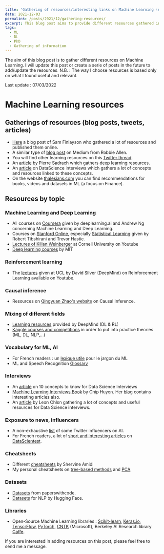 ```yaml
---
title: 'Gathering of resources/interesting links on Machine Learning (updated)'
date: 2021-12-03
permalink: /posts/2021/12/gathering-resources/
excerpt: This blog post aims to provide different resources gathered in a simple way. <br/><img src='/images/centralization.png' style="width:170px;height:170px;">
tags:
  - ML
  - DL
  - PhD 
  - Gathering of information
---
```


The aim of this blog post is to gather different resources on Machine Learning. 
I will update this post or create a serie of posts in the future to add/update the resources.
N.B. : The way I choose resources is based only on what I found useful and relevant.

Last update : 07/03/2022

# Machine Learning resources

## Gatherings of resources (blog posts, tweets, articles)

- [Here](https://sgfin.github.io/learning-resources/?fbclid=IwAR1mdvyzKHj4Z1jvBKsZTzpZiDwDO8wRmAruv69p_1I223WizSuwqhVy9fE#causal) a blog post of Sam Finlayson who gathered a lot of resources and published them online. 
- A similar type of [blog post](https://medium.com/machine-learning-in-practice/my-curated-list-of-ai-and-machine-learning-resources-from-around-the-web-9a97823b8524) on Medium from Robbie Allen. 
- You will find other learning resources on this [Twitter thread](https://mobile.twitter.com/TivadarDanka/status/1440281314398138373?fbclid=IwAR2wireUsDD9c9qlz9qLwnOtXSNyeRLkMTCCGBeWaOxrkNzPQMlJHTegtdM).
- An [article](https://towardsdatascience.com/best-resources-for-deep-learning-f4c774356734) by Pierre Sadrach which gathers deep learning resources.
- An [article](https://towardsdatascience.com/the-data-science-interview-blueprint-75d69c92516c) on DataScience interviews which gathers a lot of concepts and resources linked to these concepts.
- On the website [thalesians.com](https://thalesians.com/resources/) you can find recommendations for books, videos and datasets in ML (a focus on Finance).

## Resources by topic

### Machine Learning and Deep Learning
- All courses on [Coursera](https://www.coursera.org/) given by deeplearning.ai and Andrew Ng concerning Machine Learning and Deep Learning. 
- Courses on [Stanford Online](https://online.stanford.edu/), especially [Statistical Learning](https://online.stanford.edu/courses/sohs-ystatslearning-statistical-learning) given by Robert Tibshirani and Trevor Hastie.
- [Lectures of Kilian Weinberger](https://www.youtube.com/channel/UC7p_I0qxYZP94vhesuLAWNA/videos) at Cornell University on Youtube 
- [Deep learning courses](http://introtodeeplearning.com/) by MIT

### Reinforcement learning 
- The [lectures](https://www.youtube.com/watch?v=2pWv7GOvuf0&list=PLqYmG7hTraZDM-OYHWgPebj2MfCFzFObQ) given at UCL by David Silver (DeepMind) on Reinforcement Learning available on Youtube.

### Causal inference
- Resources on [Qingyuan Zhao's website](http://www.statslab.cam.ac.uk/~qz280/teaching/causal-2020/) on Causal Inference.

### Mixing of different fields 
- [Learning resources](https://deepmind.com/learning-resources) provided by DeepMind (DL & RL)
- [Kaggle courses and competitions](https://www.kaggle.com/) in order to put into practice theories (ML, DL, NLP,...)

### Vocabulary for ML, AI
- For French readers : un [lexique utile](http://variances.eu/?p=5212&fbclid=IwAR3iBy6FM3TDI4m_0BJyyp3iDZ8xrqXXtQ3otVSz44RdDBMqXI-vMl3seAI ) pour le jargon du ML 
- ML and Speech Recognition [Glossary](https://www.speechly.com/blog/nlu-voice-speech-recognition-terms-glossary/)

### Interviews 
- An [article](https://towardsdatascience.com/ten-machine-learning-concepts-you-should-know-for-data-science-interviews-70107ca84754) on 10 concepts to know for Data Science Interviews
- [Machine Learning Interviews Book](https://huyenchip.com/ml-interviews-book/) by Chip Huyen. Her [blog](https://huyenchip.com/blog/) contains interesting articles also. 
- An [article](https://towardsdatascience.com/the-data-science-interview-blueprint-75d69c92516c) by Leon Chlon gathering a lot of concepts and useful resources for Data Science interviews.

### Exposure to news, influencers
- A non-exhaustive [list](https://medium.springboard.com/30-twitter-influencers-you-have-to-follow-for-ai-machine-learning-977587b6406e) of some Twitter influencers on AI. 
- For French readers, a lot of [short and interesting articles](https://datascientest.com/blog-data-ia-actualites/tous-nos-articles) on [DataScientest](https://datascientest.com/).

### Cheatsheets
- Different [cheatsheets](https://github.com/shervinea?tab=repositories) by Shervine Amidi
- My personal cheatsheets on [tree-based methods](https://reda-arab.github.io/files/Tree_based_Methods.pdf) and [PCA](https://reda-arab.github.io/files/PCA_explanation_english.pdf)

### Datasets
- [Datasets](https://paperswithcode.com/datasets) from paperswithcode. 
- [Datasets](https://huggingface.co/datasets) for NLP by Hugging Face.

### Libraries
 - Open-Source Machine Learning libraries : [Scikit-learn](https://scikit-learn.org/stable/), [Keras.io](https://keras.io/), [TensorFlow](https://www.tensorflow.org), [PyTorch](https://pytorch.org/), [CNTK](https://docs.microsoft.com/en-us/cognitive-toolkit/) (Microsoft), Berkeley AI Research library [Caffe](https://caffe.berkeleyvision.org/).



If you are interested in adding resources on this post, please feel free to send me a message. 
